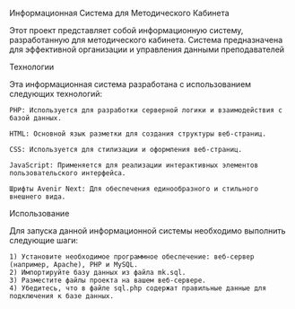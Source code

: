 Информационная Система для Методического Кабинета

Этот проект представляет собой информационную систему, разработанную для методического кабинета. Система предназначена для эффективной организации и управления данными преподавателей

Технологии

Эта информационная система разработана с использованием следующих технологий:

    PHP: Используется для разработки серверной логики и взаимодействия с базой данных.
    
    HTML: Основной язык разметки для создания структуры веб-страниц.
    
    CSS: Используется для стилизации и оформления веб-страниц.
    
    JavaScript: Применяется для реализации интерактивных элементов пользовательского интерфейса.
    
    Шрифты Avenir Next: Для обеспечения единообразного и стильного внешнего вида.

Использование

Для запуска данной информационной системы необходимо выполнить следующие шаги:

    1) Установите необходимое программное обеспечение: веб-сервер (например, Apache), PHP и MySQL.
    2) Импортируйте базу данных из файла mk.sql.
    3) Разместите файлы проекта на вашем веб-сервере.
    4) Убедитесь, что в файле sql.php содержат правильные данные для подключения к базе данных.
